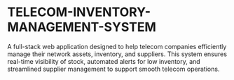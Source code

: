# TELECOM-INVENTORY-MANAGEMENT-SYSTEM
A full-stack web application designed to help telecom companies efficiently manage their network assets, inventory, and suppliers. This system ensures real-time visibility of stock, automated alerts for low inventory, and streamlined supplier management to support smooth telecom operations.
